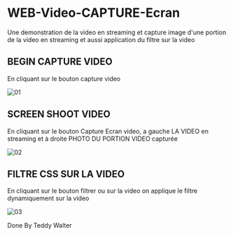 # WEB-Video-CAPTURE-Ecran

Une demonstration de la video en streaming et capture image d'une portion de la video en streaming et aussi application du filtre sur la video

## BEGIN CAPTURE VIDEO

En cliquant sur le bouton capture video

![01](https://user-images.githubusercontent.com/56096050/124908949-30dc0900-dfea-11eb-8e06-881980baceef.PNG)

## SCREEN SHOOT VIDEO

En cliquant sur le bouton Capture Ecran video, a gauche LA VIDEO en streaming et à droite PHOTO DU PORTION VIDEO capturée

![02](https://user-images.githubusercontent.com/56096050/124909420-b52e8c00-dfea-11eb-83b5-69c4b7d1bab0.PNG)

## FILTRE CSS SUR LA VIDEO

En cliquant sur le bouton filtrer ou sur la video on applique le filtre dynamiquement sur la video

![03](https://user-images.githubusercontent.com/56096050/124909812-2ff7a700-dfeb-11eb-9efc-9205f5e1c5b9.PNG)

Done By Teddy Walter

